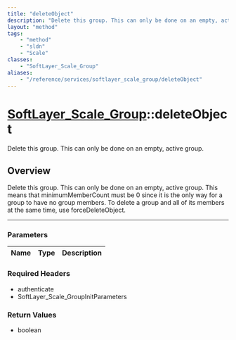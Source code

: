 ```yaml
---
title: "deleteObject"
description: "Delete this group. This can only be done on an empty, active group. This means that minimumMemberCount must be 0 since i... "
layout: "method"
tags:
    - "method"
    - "sldn"
    - "Scale"
classes:
    - "SoftLayer_Scale_Group"
aliases:
    - "/reference/services/softlayer_scale_group/deleteObject"
---
```

# [SoftLayer_Scale_Group](/reference/services/SoftLayer_Scale_Group)::deleteObject


Delete this group. This can only be done on an empty, active group. 


## Overview 
Delete this group. This can only be done on an empty, active group. This means that minimumMemberCount must be 0 since it is the only way for a group to have no group members. To delete a group and all of its members at the same time, use forceDeleteObject. 

-----

### Parameters 
|Name | Type | Description |
| --- | --- | --- |


### Required Headers
* authenticate
* SoftLayer_Scale_GroupInitParameters


### Return Values
* boolean




